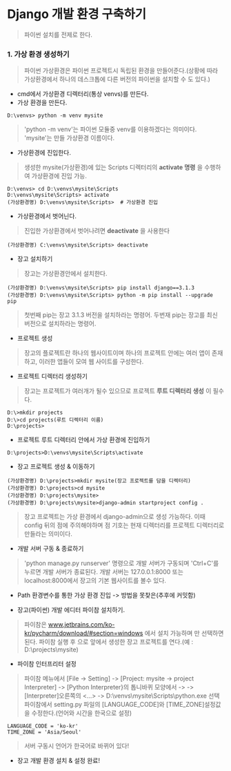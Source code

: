 # Django 개발 환경 구축하기

> 파이썬 설치를 전제로 한다.

### 1. 가상 환경 생성하기
> 파이썬 가상환경은 파이썬 프로젝트시 독립된 환경을 만들어준다.(상황에 따라 가상환경에서 하나의 데스크톱에 다른 버전의 파이썬을 설치할 수 도 있다.)

* cmd에서 가상환경 디렉터리(통상 venvs)를 만든다.
* 가상 환경을 만든다.
```
D:\venvs> python -m venv mysite
```
> 'python -m venv'는 파이썬 모듈중 venv를 이용하겠다는 의미이다.
> 'mysite'는 만들 가상환경 이름이다.

* 가상환경에 진입한다.
> 생성한 mysite(가상환경)에 있는 Scripts 디렉터리의 __activate 명령__ 을 수행하여 가상환경에 진입 가능.
```
D:\venvs> cd D:\venvs\mysite\Scripts
D:\venvs\mysite\Scripts> activate
(가상환경명) D:\venvs\mysite\Scripts>  # 가상환경 진입
```

* 가상환경에서 벗어닌다.
> 진입한 가상환경에서 벗어나려면 __deactivate__ 을 사용한다
```
(가상환경명) C:\venvs\mysite\Scripts> deactivate
```

* 장고 설치하기
> 장고는 가상환경안에서 설치한다.
```
(가상환경명) D:\venvs\mysite\Scripts> pip install django==3.1.3
(가상환경명) D:\venvs\mysite\Scripts> python -m pip install --upgrade pip
```
> 첫번째 pip는 장고 3.1.3 버전을 설치하라는 명령어.
> 두번재 pip는 장고를 최신 버전으로 설치하라는 명령어.

* 프로젝트 생성
> 장고의 플로젝트란 하나의 웹사이트이며 하나의 프로젝트 안에는 여러 앱이 존재하고, 이러한 앱들이 모여 웹 사이트를 구성한다.

* 프로젝트 디렉터리 생성하기
> 장고는 프로젝트가 여러개가 될수 있으므로 프로젝트 __루트 디렉터리 생성__ 이 필수다.
```
D:\>mkdir projects
D:\>cd projects(루트 디렉터리 이름)
D:\projects>
```

* 프로젝트 루트 디렉터리 안에서 가상 환경에 진입하기
```
D:\projects>D:\venvs\mysite\Scripts\activate
```

* 장고 프로젝트 생성 & 이동하기
```
(가상환경명) D:\projects>mkdir mysite(장고 프로젝트를 담을 디렉터리)
(가상환경명) D:\projects>cd mysite
(가상환경명) D:\projects\mysite>
(가상환경명) D:\projects\mysite>django-admin startproject config .
```
> 장고 프로젝트는 가상 환경에서 django-admin으로 생성 가능하다.
> 이때 config 뒤의 점에 주의해야하며 점 기호는 현재 디렉터리를 프로젝트 디렉터리로 만들라는 의미이다.

* 개발 서버 구동 & 종료하기
> 'python manage.py runserver' 명령으로 개발 서버가 구동되며 'Ctrl+C'를 누르면 개발 서버가 종료된다.
> 개발 서버는 127.0.0.1:8000 또는 localhost:8000에서 장고의 기본 웹사이트를 볼수 있다.

* Path 환경변수를 통한 가상 환경 진입 -> 방법을 못찾은(추후에 커밋함)

* 장고(파이썬) 개발 에디터 파이참 설치하기.
> 파이참은 www.jetbrains.com/ko-kr/pycharm/download/#section=windows 에서 설치 가능하며 <Next>만 선택하면 된다.
> 파이참 실행 후 <Open>으로 앞에서 생성한 장고 프로젝트를 연다.(예 : D:\projects\mysite)

* 파이참 인터프리터 설정
> 파이참 메뉴에서 [File -> Setting] -> [Project: mysite -> project Interpreter] -> [Python Interpreter}의 톱니바퀴 모양에서 <Add> -> <Existing enviroment> -> [Interpreter]오른쪽의 <...> -> D:\venvs\mysite\Scripts\python.exe 선택
> 파이참에서 setting.py 파일의 [LANGUAGE_CODE]와 [TIME_ZONE]설정값을 수정한다.(언어와 시간을 한국으로 설정)

```
LANGUAGE_CODE = 'ko-kr'
TIME_ZONE = 'Asia/Seoul'
```
> 서버 구동시 언어가 한국어로 바뀌어 있다!

* 장고 개발 환경 설치 & 설정 완료!
